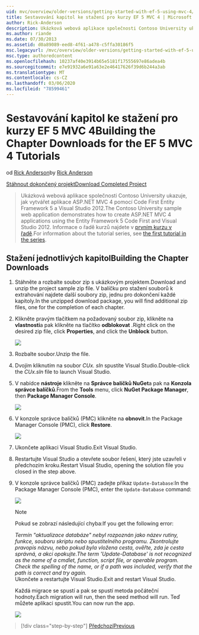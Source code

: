 ```yaml
---
uid: mvc/overview/older-versions/getting-started-with-ef-5-using-mvc-4/building-the-ef5-mvc4-chapter-downloads
title: Sestavování kapitol ke stažení pro kurzy EF 5 MVC 4 | Microsoft Docs
author: Rick-Anderson
description: Ukázková webová aplikace společnosti Contoso University ukazuje, jak vytvářet aplikace ASP.NET MVC 4 pomocí Code First Entity Framework 5 a Visual Studio...
ms.author: riande
ms.date: 07/30/2013
ms.assetid: d0a89089-eed8-4f61-a478-c5ffa30186f5
msc.legacyurl: /mvc/overview/older-versions/getting-started-with-ef-5-using-mvc-4/building-the-ef5-mvc4-chapter-downloads
msc.type: authoredcontent
ms.openlocfilehash: 10237af40e3914b65e5181f17555697e86adea4b
ms.sourcegitcommit: e7e91932a6e91a63e2e46417626f39d6b244a3ab
ms.translationtype: MT
ms.contentlocale: cs-CZ
ms.lasthandoff: 03/06/2020
ms.locfileid: "78599461"
---
```

# <a name="building-the-chapter-downloads-for-the-ef-5-mvc-4-tutorials"></a><span data-ttu-id="c880d-103">Sestavování kapitol ke stažení pro kurzy EF 5 MVC 4</span><span class="sxs-lookup"><span data-stu-id="c880d-103">Building the Chapter Downloads for the EF 5 MVC 4 Tutorials</span></span>

<span data-ttu-id="c880d-104">od [Rick Anderson](https://twitter.com/RickAndMSFT)</span><span class="sxs-lookup"><span data-stu-id="c880d-104">by [Rick Anderson](https://twitter.com/RickAndMSFT)</span></span>

[<span data-ttu-id="c880d-105">Stáhnout dokončený projekt</span><span class="sxs-lookup"><span data-stu-id="c880d-105">Download Completed Project</span></span>](https://code.msdn.microsoft.com/Getting-Started-with-dd0e2ed8)

> <span data-ttu-id="c880d-106">Ukázková webová aplikace společnosti Contoso University ukazuje, jak vytvářet aplikace ASP.NET MVC 4 pomocí Code First Entity Framework 5 a Visual Studio 2012.</span><span class="sxs-lookup"><span data-stu-id="c880d-106">The Contoso University sample web application demonstrates how to create ASP.NET MVC 4 applications using the Entity Framework 5 Code First and Visual Studio 2012.</span></span> <span data-ttu-id="c880d-107">Informace o řadě kurzů najdete v [prvním kurzu v řadě](creating-an-entity-framework-data-model-for-an-asp-net-mvc-application.md).</span><span class="sxs-lookup"><span data-stu-id="c880d-107">For information about the tutorial series, see [the first tutorial in the series](creating-an-entity-framework-data-model-for-an-asp-net-mvc-application.md).</span></span>

## <a name="building-the-chapter-downloads"></a><span data-ttu-id="c880d-108">Stažení jednotlivých kapitol</span><span class="sxs-lookup"><span data-stu-id="c880d-108">Building the Chapter Downloads</span></span>

1. <span data-ttu-id="c880d-109">Stáhněte a rozbalte soubor zip s ukázkovým projektem.</span><span class="sxs-lookup"><span data-stu-id="c880d-109">Download and unzip the  project sample zip file.</span></span> <span data-ttu-id="c880d-110">V balíčku pro stažení souborů k extrahování najdete další soubory zip, jednu pro dokončení každé kapitoly.</span><span class="sxs-lookup"><span data-stu-id="c880d-110">In the unzipped download package, you will find additional zip files, one for the completion of each chapter.</span></span>
2. <span data-ttu-id="c880d-111">Klikněte pravým tlačítkem na požadovaný soubor zip, klikněte na **vlastnosti**a pak klikněte na tlačítko **odblokovat** .</span><span class="sxs-lookup"><span data-stu-id="c880d-111">Right click on the desired zip file, click **Properties**, and click the **Unblock** button.</span></span>  
  
    ![](building-the-ef5-mvc4-chapter-downloads/_static/image1.png)
3. <span data-ttu-id="c880d-112">Rozbalte soubor.</span><span class="sxs-lookup"><span data-stu-id="c880d-112">Unzip the file.</span></span>
4. <span data-ttu-id="c880d-113">Dvojím kliknutím na soubor *CUx. sln* spustíte Visual Studio.</span><span class="sxs-lookup"><span data-stu-id="c880d-113">Double-click the *CUx.sln* file to launch Visual Studio.</span></span>
5. <span data-ttu-id="c880d-114">V nabídce **nástroje** klikněte na **Správce balíčků NuGet**a pak na **Konzola správce balíčků**.</span><span class="sxs-lookup"><span data-stu-id="c880d-114">From the **Tools** menu, click **NuGet Package Manager**, then **Package Manager Console**.</span></span>  
  
    ![](building-the-ef5-mvc4-chapter-downloads/_static/image2.png)
6. <span data-ttu-id="c880d-115">V konzole správce balíčků (PMC) klikněte na **obnovit**.</span><span class="sxs-lookup"><span data-stu-id="c880d-115">In the Package Manager Console (PMC), click **Restore**.</span></span>  
  
    ![](building-the-ef5-mvc4-chapter-downloads/_static/image3.png)
7. <span data-ttu-id="c880d-116">Ukončete aplikaci Visual Studio.</span><span class="sxs-lookup"><span data-stu-id="c880d-116">Exit Visual Studio.</span></span>
8. <span data-ttu-id="c880d-117">Restartujte Visual Studio a otevřete soubor řešení, který jste uzavřeli v předchozím kroku.</span><span class="sxs-lookup"><span data-stu-id="c880d-117">Restart Visual Studio, opening the solution file you closed in the step above.</span></span>
9. <span data-ttu-id="c880d-118">V konzole správce balíčků (PMC) zadejte příkaz `Update-Database`:</span><span class="sxs-lookup"><span data-stu-id="c880d-118">In the Package Manager Console (PMC), enter the `Update-Database` command:</span></span>  
  
    ![](building-the-ef5-mvc4-chapter-downloads/_static/image4.png)  

    > [!NOTE]
    > <span data-ttu-id="c880d-119">Pokud se zobrazí následující chyba:</span><span class="sxs-lookup"><span data-stu-id="c880d-119">If you get the following error:</span></span>  
    >   
    >  <span data-ttu-id="c880d-120">*Termín "aktualizace databáze" nebyl rozpoznán jako název rutiny, funkce, souboru skriptu nebo spustitelného programu. Zkontrolujte pravopis názvu, nebo pokud byla vložena cesta, ověřte, zda je cesta správná, a akci opakujte.*</span><span class="sxs-lookup"><span data-stu-id="c880d-120">*The term 'Update-Database' is not recognized as the name of a cmdlet, function, script file, or operable program. Check the spelling of the name, or if a path was included, verify that the path is correct and try again.*</span></span>  
    > <span data-ttu-id="c880d-121">Ukončete a restartujte Visual Studio.</span><span class="sxs-lookup"><span data-stu-id="c880d-121">Exit and restart Visual Studio.</span></span>

    <span data-ttu-id="c880d-122">Každá migrace se spustí a pak se spustí metoda počáteční hodnoty.</span><span class="sxs-lookup"><span data-stu-id="c880d-122">Each migration will run, then the seed method will run.</span></span> <span data-ttu-id="c880d-123">Teď můžete aplikaci spustit.</span><span class="sxs-lookup"><span data-stu-id="c880d-123">You can now run the app.</span></span>

    ![](building-the-ef5-mvc4-chapter-downloads/_static/image5.png)

> [!div class="step-by-step"]
> [<span data-ttu-id="c880d-124">Předchozí</span><span class="sxs-lookup"><span data-stu-id="c880d-124">Previous</span></span>](advanced-entity-framework-scenarios-for-an-mvc-web-application.md)
